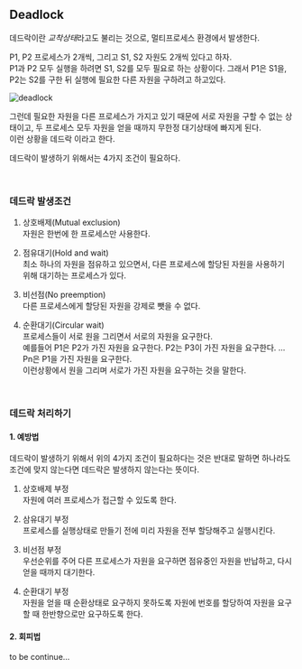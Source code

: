 ## Deadlock

데드락이란 *교착상태*라고도 불리는 것으로, 멀티프로세스 환경에서 발생한다.

P1, P2 프로세스가 2개씩, 그리고 S1, S2 자원도 2개씩 있다고 하자.<br>
P1과 P2 모두 실행을 하려면 S1, S2를 모두 필요로 하는 상황이다. 그래서 P1은 S1을, P2는 S2를 구한 뒤 실행에 필요한 다른 자원을 구하려고 하고있다.

![deadlock](https://user-images.githubusercontent.com/53729311/111874707-c753d280-89d9-11eb-8ff6-916e5f75e192.jpg)

그런데 필요한 자원을 다른 프로세스가 가지고 있기 때문에 서로 자원을 구할 수 없는 상태이고, 두 프로세스 모두 자원을 얻을 때까지 무한정 대기상태에 빠지게 된다.<br>
이런 상황을 데드락 이라고 한다.

데드락이 발생하기 위해서는 4가지 조건이 필요하다.

<br>

### 데드락 발생조건

1. 상호배제(Mutual exclusion)<br>
자원은 한번에 한 프로세스만 사용한다.

2. 점유대기(Hold and wait)<br>
최소 하나의 자원을 점유하고 있으면서, 다른 프로세스에 할당된 자원을 사용하기 위해 대기하는 프로세스가 있다.

3. 비선점(No preemption)<br>
다른 프로세스에게 할당된 자원을 강제로 뺏을 수 없다.
 
4. 순환대기(Circular wait)<br>
프로세스들이 서로 원을 그리면서 서로의 자원을 요구한다.<br>
예를들어 P1은 P2가 가진 자원을 요구한다. P2는 P3이 가진 자원을 요구한다. ... Pn은 P1을 가진 자원을 요구한다.<br>
이런상황에서 원을 그리며 서로가 가진 자원을 요구하는 것을 말한다.

<br>

### 데드락 처리하기

#### 1. 예방법
데드락이 발생하기 위해서 위의 4가지 조건이 필요하다는 것은 반대로 말하면 하나라도 조건에 맞지 않는다면 데드락은 발생하지 않는다는 뜻이다.

1. 상호배제 부정<br>
자원에 여러 프로세스가 접근할 수 있도록 한다.

2. 삼유대기 부정<br>
프로세스를 실행상태로 만들기 전에 미리 자원을 전부 할당해주고 실행시킨다.

3. 비선점 부정<br>
우선순위를 주어 다른 프로세스가 자원을 요구하면 점유중인 자원을 반납하고, 다시 얻을 때까지 대기한다.

4. 순환대기 부정<br>
자원을 얻을 때 순환상태로 요구하지 못하도록 자원에 번호를 할당하여 자원을 요구할 때 한반향으로만 요구하도록 한다.<br>

#### 2. 회피법
to be continue...
